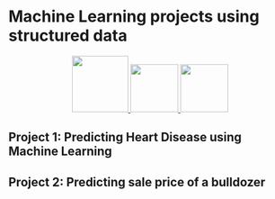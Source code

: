 # Machine Learning projects using structured data

<p align="center">
    <a href="https://www.hackerrank.com/mughees_asif">
        <img height="100" src="https://3qeqpr26caki16dnhd19sv6by6v-wpengine.netdna-ssl.com/wp-content/uploads/2017/03/How-to-Setup-a-Python-Environment-for-Machine-Learning-and-Deep-Learning-with-Anaconda-1024x512.png">			<img height="85" src="https://upload.wikimedia.org/wikipedia/commons/0/0a/Python.svg">			<img height="85" src="https://upload.wikimedia.org/wikipedia/commons/0/05/Scikit_learn_logo_small.svg">
    </a>
  </p>

## **Project 1**: Predicting Heart Disease using Machine Learning



## **Project 2**: Predicting sale price of a bulldozer







